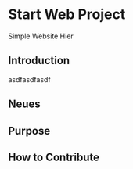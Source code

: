 # Start Web Project

Simple Website
Hier

## Introduction
asdfasdfasdf

## Neues
## Purpose
## How to Contribute